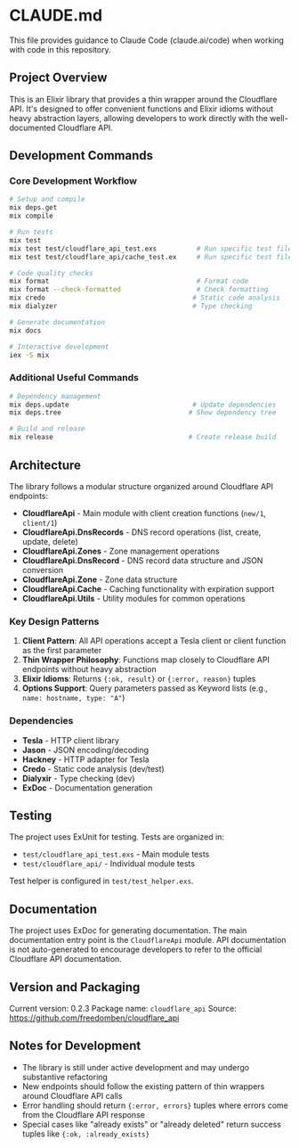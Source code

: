 # CLAUDE.md

This file provides guidance to Claude Code (claude.ai/code) when working with code in this repository.

## Project Overview

This is an Elixir library that provides a thin wrapper around the Cloudflare API. It's designed to offer convenient functions and Elixir idioms without heavy abstraction layers, allowing developers to work directly with the well-documented Cloudflare API.

## Development Commands

### Core Development Workflow
```bash
# Setup and compile
mix deps.get
mix compile

# Run tests
mix test
mix test test/cloudflare_api_test.exs          # Run specific test file
mix test test/cloudflare_api/cache_test.ex     # Run specific test file

# Code quality checks
mix format                                     # Format code
mix format --check-formatted                   # Check formatting
mix credo                                     # Static code analysis
mix dialyzer                                  # Type checking

# Generate documentation
mix docs

# Interactive development
iex -S mix
```

### Additional Useful Commands
```bash
# Dependency management
mix deps.update                               # Update dependencies
mix deps.tree                                # Show dependency tree

# Build and release
mix release                                  # Create release build
```

## Architecture

The library follows a modular structure organized around Cloudflare API endpoints:

- **CloudflareApi** - Main module with client creation functions (`new/1`, `client/1`)
- **CloudflareApi.DnsRecords** - DNS record operations (list, create, update, delete)
- **CloudflareApi.Zones** - Zone management operations
- **CloudflareApi.DnsRecord** - DNS record data structure and JSON conversion
- **CloudflareApi.Zone** - Zone data structure
- **CloudflareApi.Cache** - Caching functionality with expiration support
- **CloudflareApi.Utils** - Utility modules for common operations

### Key Design Patterns

1. **Client Pattern**: All API operations accept a Tesla client or client function as the first parameter
2. **Thin Wrapper Philosophy**: Functions map closely to Cloudflare API endpoints without heavy abstraction
3. **Elixir Idioms**: Returns `{:ok, result}` or `{:error, reason}` tuples
4. **Options Support**: Query parameters passed as Keyword lists (e.g., `name: hostname, type: "A"`)

### Dependencies

- **Tesla** - HTTP client library
- **Jason** - JSON encoding/decoding
- **Hackney** - HTTP adapter for Tesla
- **Credo** - Static code analysis (dev/test)
- **Dialyxir** - Type checking (dev)
- **ExDoc** - Documentation generation

## Testing

The project uses ExUnit for testing. Tests are organized in:
- `test/cloudflare_api_test.exs` - Main module tests
- `test/cloudflare_api/` - Individual module tests

Test helper is configured in `test/test_helper.exs`.

## Documentation

The project uses ExDoc for generating documentation. The main documentation entry point is the `CloudflareApi` module. API documentation is not auto-generated to encourage developers to refer to the official Cloudflare API documentation.

## Version and Packaging

Current version: 0.2.3
Package name: `cloudflare_api`
Source: https://github.com/freedomben/cloudflare_api

## Notes for Development

- The library is still under active development and may undergo substantive refactoring
- New endpoints should follow the existing pattern of thin wrappers around Cloudflare API calls
- Error handling should return `{:error, errors}` tuples where errors come from the Cloudflare API response
- Special cases like "already exists" or "already deleted" return success tuples like `{:ok, :already_exists}`